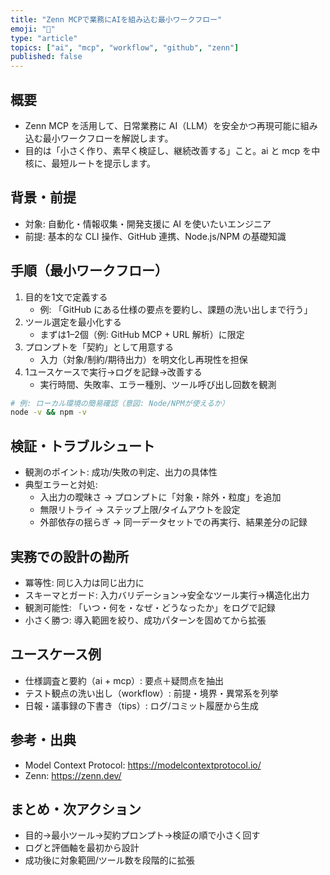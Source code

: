 ```yaml
---
title: "Zenn MCPで業務にAIを組み込む最小ワークフロー"
emoji: "🤖"
type: "article"
topics: ["ai", "mcp", "workflow", "github", "zenn"]
published: false
---
```


## 概要
- Zenn MCP を活用して、日常業務に AI（LLM）を安全かつ再現可能に組み込む最小ワークフローを解説します。
- 目的は「小さく作り、素早く検証し、継続改善する」こと。ai と mcp を中核に、最短ルートを提示します。

## 背景・前提
- 対象: 自動化・情報収集・開発支援に AI を使いたいエンジニア
- 前提: 基本的な CLI 操作、GitHub 連携、Node.js/NPM の基礎知識

## 手順（最小ワークフロー）
1. 目的を1文で定義する
   - 例: 「GitHub にある仕様の要点を要約し、課題の洗い出しまで行う」
2. ツール選定を最小化する
   - まずは1–2個（例: GitHub MCP + URL 解析）に限定
3. プロンプトを「契約」として用意する
   - 入力（対象/制約/期待出力）を明文化し再現性を担保
4. 1ユースケースで実行→ログを記録→改善する
   - 実行時間、失敗率、エラー種別、ツール呼び出し回数を観測

```bash
# 例: ローカル環境の簡易確認（意図: Node/NPMが使えるか）
node -v && npm -v
```

## 検証・トラブルシュート
- 観測のポイント: 成功/失敗の判定、出力の具体性
- 典型エラーと対処:
  - 入出力の曖昧さ → プロンプトに「対象・除外・粒度」を追加
  - 無限リトライ → ステップ上限/タイムアウトを設定
  - 外部依存の揺らぎ → 同一データセットでの再実行、結果差分の記録

## 実務での設計の勘所
- 冪等性: 同じ入力は同じ出力に
- スキーマとガード: 入力バリデーション→安全なツール実行→構造化出力
- 観測可能性: 「いつ・何を・なぜ・どうなったか」をログで記録
- 小さく勝つ: 導入範囲を絞り、成功パターンを固めてから拡張

## ユースケース例
- 仕様調査と要約（ai + mcp）: 要点＋疑問点を抽出
- テスト観点の洗い出し（workflow）: 前提・境界・異常系を列挙
- 日報・議事録の下書き（tips）: ログ/コミット履歴から生成

## 参考・出典
- Model Context Protocol: https://modelcontextprotocol.io/
- Zenn: https://zenn.dev/

## まとめ・次アクション
- 目的→最小ツール→契約プロンプト→検証の順で小さく回す
- ログと評価軸を最初から設計
- 成功後に対象範囲/ツール数を段階的に拡張